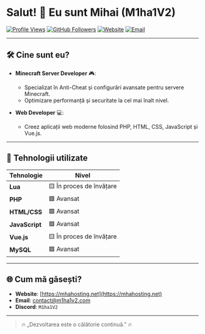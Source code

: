 # Salut! 👋 Eu sunt Mihai (M1ha1V2)

[![Profile Views](https://komarev.com/ghpvc/?username=M1ha1V2&style=flat-square&color=blue)](https://github.com/M1ha1V2)
[![GitHub Followers](https://img.shields.io/github/followers/M1ha1V2?label=Followers&style=flat-square)](https://github.com/M1ha1V2?tab=followers)
[![Website](https://img.shields.io/badge/Website-MHAHosting.net-orange?style=flat-square&logo=google-chrome&logoColor=white)](https://mhahosting.net)
[![Email](https://img.shields.io/badge/Email-contact@m1ha1v2.com-blue?style=flat-square)](mailto:contact@m1ha1v2.com)

---

## 🛠️ Cine sunt eu?
- **Minecraft Server Developer** 🎮:  
  - Specializat în Anti-Cheat și configurări avansate pentru servere Minecraft.
  - Optimizare performanță și securitate la cel mai înalt nivel.

- **Web Developer** 💻:  
  - Creez aplicații web moderne folosind PHP, HTML, CSS, JavaScript și Vue.js.

---

## 🔧 Tehnologii utilizate
| Tehnologie   | Nivel             |
|--------------|-------------------|
| **Lua**      | 🟨 În proces de învățare |
| **PHP**      | 🟩 Avansat        |
| **HTML/CSS** | 🟩 Avansat        |
| **JavaScript** | 🟩 Avansat        |
| **Vue.js**   | 🟨 În proces de învățare |
| **MySQL**    | 🟩 Avansat        |

---

## 🌐 Cum mă găsești?
- **Website**: [https://mhahosting.net](https://mhahosting.net)  
- **Email**: [contact@m1ha1v2.com](mailto:contact@m1ha1v2.com)  
- **Discord**: `M1ha1V2`

---

> 🔥 „Dezvoltarea este o călătorie continuă.” 🔥
